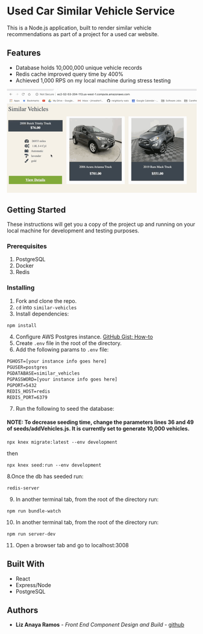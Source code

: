 # Used Car Similar Vehicle Service

This is a Node.js application, built to render similar vehicle recommendations as part of a project for a used car website.
## Features
* Database holds 10,000,000 unique vehicle records
* Redis cache improved query time by 400%
* Achieved 1,000 RPS on my local machine during stress testing

![site gif](https://github.com/SDC-ghrden03/similar-vehicles/blob/master/test.gif)


## Getting Started

These instructions will get you a copy of the project up and running on your local machine for development and testing purposes.

### Prerequisites

1. PostgreSQL
2. Docker
3. Redis

### Installing

1. Fork and clone the repo.
2. `cd` into `similar-vehicles`
3. Install dependencies:

```
npm install
```

4. Configure AWS Postgres instance. [GitHub Gist: How-to](https://gist.github.com/matt-winzer/266ae9930264faf8d02a065e9611b614)
5. Create `.env` file in the root of the directory.
6. Add the following params to `.env` file:
```
PGHOST=[your instance info goes here]
PGUSER=postgres
PGDATABASE=similar_vehicles
PGPASSWORD=[your instance info goes here]
PGPORT=5432
REDIS_HOST=redis
REDIS_PORT=6379
```
7. Run the following to seed the database:
#### NOTE: To decrease seeding time, change the parameters lines 36 and 49 of seeds/addVehicles.js. It is currently set to generate 10,000 vehicles.

```
npx knex migrate:latest --env development
```
then
```
npx knex seed:run --env development
```
8.Once the db has seeded run:
```
redis-server
```
9. In another terminal tab, from the root of the directory run:
```
npm run bundle-watch
```
10. In another terminal tab, from the root of the directory run:
```
npm run server-dev
```
11. Open a browser tab and go to localhost:3008

## Built With

* React
* Express/Node
* PostgreSQL

## Authors

* **Liz Anaya Ramos** - *Front End Component Design and Build* - [github](https://github.com/lizanaya92)
